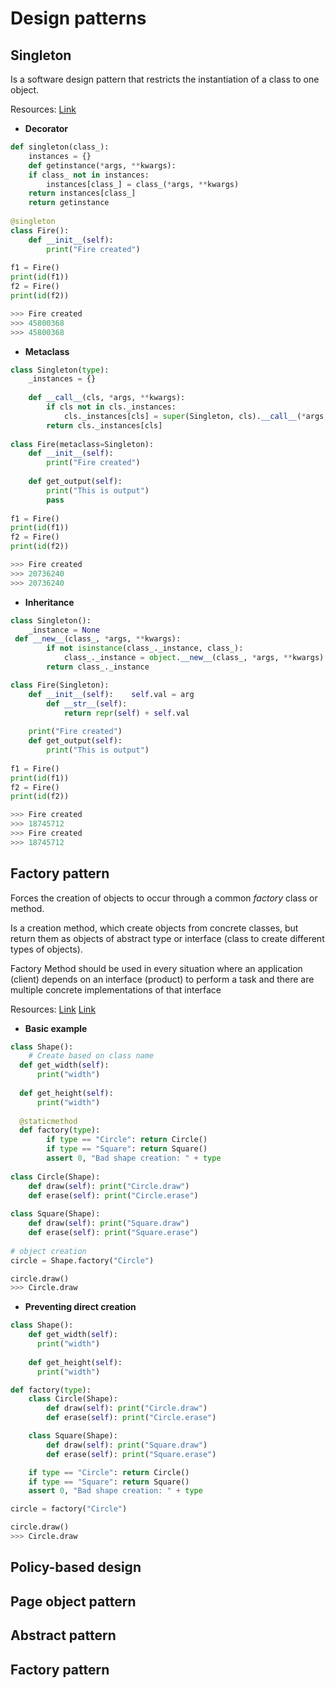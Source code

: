 # Design patterns

## Singleton
Is a software design pattern that restricts the instantiation of a class to one object.

Resources:
[Link](https://stackoverflow.com/questions/6760685/creating-a-singleton-in-python)
* **Decorator**
```python
def singleton(class_):  
    instances = {}  
    def getinstance(*args, **kwargs):  
	if class_ not in instances:  
	    instances[class_] = class_(*args, **kwargs)  
	return instances[class_]  
    return getinstance  
  
@singleton  
class Fire():  
    def __init__(self):  
        print("Fire created")  
    
f1 = Fire()  
print(id(f1))  
f2 = Fire()  
print(id(f2))

>>> Fire created
>>> 45800368
>>> 45800368
```

* **Metaclass**

```python
class Singleton(type):  
    _instances = {}  
  
    def __call__(cls, *args, **kwargs):  
        if cls not in cls._instances:  
            cls._instances[cls] = super(Singleton, cls).__call__(*args, **kwargs)  
        return cls._instances[cls]  
  
class Fire(metaclass=Singleton):  
    def __init__(self):  
        print("Fire created")  
  
    def get_output(self):  
        print("This is output")  
        pass  
  
f1 = Fire()  
print(id(f1))  
f2 = Fire()  
print(id(f2))

>>> Fire created
>>> 20736240
>>> 20736240
```

* **Inheritance** 
```python
class Singleton():  
    _instance = None  
 def __new__(class_, *args, **kwargs):  
        if not isinstance(class_._instance, class_):  
            class_._instance = object.__new__(class_, *args, **kwargs)  
        return class_._instance

class Fire(Singleton):  
    def __init__(self):    self.val = arg  
        def __str__(self):  
            return repr(self) + self.val  
    
    print("Fire created")  
    def get_output(self):  
        print("This is output")  
  
f1 = Fire()  
print(id(f1))  
f2 = Fire()  
print(id(f2))

>>> Fire created
>>> 18745712
>>> Fire created
>>> 18745712
```
  
## Factory pattern
Forces the creation of objects to occur through a common _factory_ class or method.
 
Is a creation method, which create objects from concrete classes, but return them as objects of abstract type or interface (class to create different types of objects).

Factory Method should be used in every situation where an application (client) depends on an interface (product) to perform a task and there are multiple concrete implementations of that interface

Resources:
[Link](https://python-3-patterns-idioms-test.readthedocs.io/en/latest/Factory.html)
[Link](https://realpython.com/factory-method-python/)

* **Basic example**
```python
class Shape():  
    # Create based on class name  
  def get_width(self):
      print("width")
  
  def get_height(self):
      print("width")
  
  @staticmethod  
  def factory(type):  
        if type == "Circle": return Circle()  
        if type == "Square": return Square()  
        assert 0, "Bad shape creation: " + type  
    
class Circle(Shape):  
    def draw(self): print("Circle.draw")  
    def erase(self): print("Circle.erase")  
  
class Square(Shape):  
    def draw(self): print("Square.draw")  
    def erase(self): print("Square.erase")  
  
# object creation  
circle = Shape.factory("Circle")  

circle.draw()
>>> Circle.draw
```

* **Preventing direct creation**
```python
class Shape():
    def get_width(self):
      print("width")
  
    def get_height(self):
      print("width")

def factory(type):
    class Circle(Shape):
        def draw(self): print("Circle.draw")
        def erase(self): print("Circle.erase")

    class Square(Shape):
        def draw(self): print("Square.draw")
        def erase(self): print("Square.erase")

    if type == "Circle": return Circle()
    if type == "Square": return Square()
    assert 0, "Bad shape creation: " + type

circle = factory("Circle")  

circle.draw()
>>> Circle.draw
```

## Policy-based design

## Page object pattern

## Abstract pattern

## Factory pattern
<!--stackedit_data:
eyJoaXN0b3J5IjpbLTY4OTEwMzg5MiwtMTQ2MzExMDEzNCwxMj
QwNjg3MDgsLTU1NTU4OTc4LC05MjQ5Njg3MzQsODczMzI1ODgx
LC0xMTU0ODg5MTk0LDE2NDY1MzE4NDAsLTE4MzM2NTcwODEsLT
g3NzY5Njc3MCwxNTM3MTk0NDUyLDk4MzQ2Mjk2NiwtMTcyOTU2
NjIyOSwtMTA4NDQyNDM5MCwtNDA4Mzg2MTEzLC0xNzY5NDExND
EsMTQzMzA5OTUyOCw2NzgzOTQ1MTgsMTgzNDE0MTE4MiwtMTAx
NTcyNzg2Ml19
-->